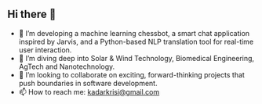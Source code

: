 ## Hi there 👋


- 🔭 I’m developing a machine learning chessbot, a smart chat application inspired by Jarvis, and a Python-based NLP translation tool for real-time user interaction.
- 🌱 I’m diving deep into Solar & Wind Technology, Biomedical Engineering, AgTech and Nanotechnology.
- 🚀 I’m looking to collaborate on exciting, forward-thinking projects that push boundaries in software development.
- 📫 How to reach me: kadarkrisi@gmail.com

<!--
- ⚡ Thought-provoking ideas: ...


🧠✨ Brain-Computer Interfaces (BCIs): Imagine communicating through thought alone. BCIs could allow us to share ideas, emotions, and memories instantly, creating mind-to-mind networks.

👾🌐 Digital Immortality: Advances in AI may enable us to upload our consciousness, allowing our personalities and memories to exist in virtual spaces or robotic bodies, letting us interact with the world long after we’re gone.

⚛️💡 Quantum-Enhanced AI Superintelligence: Combining quantum computing with AI could lead to systems capable of solving complex problems, such as curing diseases or unlocking faster-than-light travel.

🪐🤖 Terraforming Other Planets: Autonomous AI robots could be sent to planets like Mars to create habitable environments, constructing breathable atmospheres and ecosystems over decades.

📦🔄 Matter Replication: Inspired by sci-fi, AI and nanotechnology might enable us to replicate objects instantly, allowing us to produce everything from food to electronics on demand.

🧬💪 Human Genetic Engineering: AI-driven CRISPR technology could enhance cognitive abilities and physical strength, leading to a new era of "superhumans" with optimized biology.

⏳🔮 AI-Driven Time Manipulation: While time travel remains theoretical, advanced AI could simulate the universe to explore past events or alter our perception of time within digital experiences. 

-->
